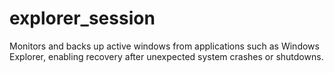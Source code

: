 # explorer_session
Monitors and backs up active windows from applications such as Windows Explorer, enabling recovery after unexpected system crashes or shutdowns.
